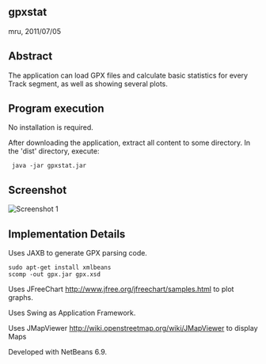 gpxstat
-------

mru, 2011/07/05


Abstract
--------

The application can load GPX files and calculate basic statistics for every
Track segment, as well as showing several plots.


Program execution
-----------------

No installation is required.

After downloading the application, extract all content to some directory.
In the 'dist' directory, execute:

     java -jar gpxstat.jar


Screenshot
----------

![Screenshot 1](https://github.com/mru00/gpxstat/raw/master/doc/screenshot1.png)


Implementation Details
----------------------

Uses JAXB to generate GPX parsing code.

    sudo apt-get install xmlbeans
    scomp -out gpx.jar gpx.xsd

Uses JFreeChart http://www.jfree.org/jfreechart/samples.html to plot graphs.

Uses Swing as Application Framework.

Uses JMapViewer http://wiki.openstreetmap.org/wiki/JMapViewer to display Maps

Developed with NetBeans 6.9.